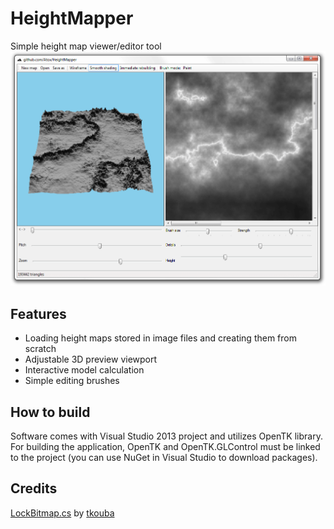 # HeightMapper
Simple height map viewer/editor tool
![HeightMapper screenshot](screenshot.png)

## Features
- Loading height maps stored in image files and creating them from scratch
- Adjustable 3D preview viewport
- Interactive model calculation
- Simple editing brushes

## How to build
Software comes with Visual Studio 2013 project and utilizes OpenTK library. For building the application, OpenTK and OpenTK.GLControl must be linked to the project (you can use NuGet in Visual Studio to download packages).

## Credits
[LockBitmap.cs](https://gist.github.com/tkouba/0b7f8496f1aadcfee2db) by [tkouba](https://gist.github.com/tkouba)
